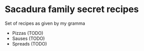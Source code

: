 # Sacadura family secret recipes

Set of recipes as given by my gramma

- Pizzas (TODO)
- Sauses (TODO)
- Spreads (TODO)
